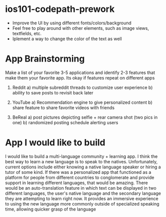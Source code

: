 # ios101-codepath-prework

- Improve the UI by using different fonts/colors/background
- Feel free to play around with other elements, such as image views, textfields, etc.
- Iplement a way to change the color of the text as well

# App Brainstorming
Make a list of your favorite 3-5 applications and identify 2-3 features that make them your favorite app. Its okay if features repeat on different apps 

1. Reddit
   a) multiple subreddit threads to customize user experience
   b) ability to save posts to revisit back later

2. YouTube
   a) Recommendation engine to give personalized content
   b) share feature to share favorite videos with friends

4. BeReal
   a) post pictures depicting selfie + rear camera shot (two pics in one) 
   b) randomized posting schedule alerting users 

# App I would like to build 
I would like to build a multi-language community + learning app. I think the best way to learn a new language is to speak to the natives. Unfortunately, current options include either knowing a native language speaker or hiring a tutor of some kind. If there was a personalized app that functioned as a platform for people from different countries to conglomerate and provide support in learning different languages, that would be amazing. There would be an auto-translation feature in which text can be displayed in two different languages, the user's native language and the secondary language they are attempting to learn right now. It provides an immersive experience to using the new language more commonly outside of specialized speaking time, allowing quicker grasp of the language
